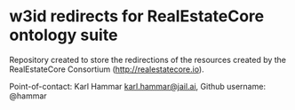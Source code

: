 w3id redirects for RealEstateCore ontology suite
===================

Repository created to store the redirections of the resources created by the RealEstateCore Consortium (http://realestatecore.io).

Point-of-contact: Karl Hammar <karl.hammar@jail.ai>, Github username: @hammar
